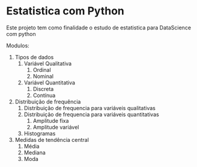 # Estatistica com Python

Este projeto tem como finalidade o estudo de estatistica para DataScience com python

Modulos:
 1. Tipos de dados
    1. Variável Qualitativa
       1. Ordinal
       2. Nominal
    2. Variável Quantitativa
       1. Discreta
       2. Contínua
 2. Distribuição de frequência
    1. Distribuição de frequencia para variáveis qualitativas
    2. Distribuição de frequencia para variáveis quantitativas
       1. Amplitude fixa
       2. Amplitude variável
    3. Histogramas
 3. Medidas de tendência central
    1. Média
    2. Mediana
    3. Moda
